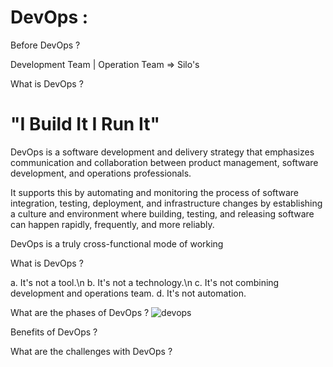 # DevOps :

Before DevOps ?

Development Team                                   |                         Operation Team        => Silo's

What is DevOps ?
 
# "I Build It I Run It"

DevOps is a software development and delivery strategy that emphasizes communication and collaboration between product management, software development, and operations professionals.

It supports this by automating and monitoring the process of software integration, testing, deployment, and infrastructure changes by establishing a culture and environment where building, testing, and releasing software can happen rapidly, frequently, and more reliably.

DevOps is a truly cross-functional mode of working

What is DevOps ?

a. It's not a tool.\n
b. It's not a technology.\n
c. It's not combining development and operations team.
d. It's not automation.

What are the phases of DevOps ?
![devops](https://user-images.githubusercontent.com/30971809/62235458-4e030880-b3cd-11e9-9071-66b1f877ad2a.png)

Benefits of DevOps ?

What are the challenges with DevOps ?

